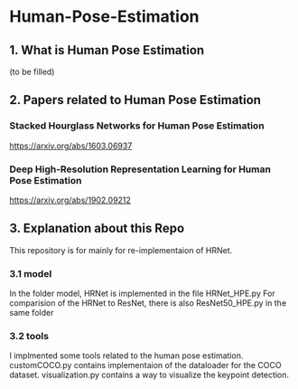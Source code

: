 # Human-Pose-Estimation

## 1. What is Human Pose Estimation 
(to be filled)


## 2. Papers related to Human Pose Estimation 
### Stacked Hourglass Networks for Human Pose Estimation
https://arxiv.org/abs/1603.06937
### Deep High-Resolution Representation Learning for Human Pose Estimation
https://arxiv.org/abs/1902.09212

## 3. Explanation about this Repo
This repository is for mainly for re-implementaion of HRNet.
### 3.1 model
In the folder model, HRNet is implemented in the file HRNet_HPE.py
For comparision of the HRNet to ResNet, there is also ResNet50_HPE.py in the same folder 
### 3.2 tools
I implmented some tools related to the human pose estimation.
customCOCO.py contains implementaion of the dataloader for the COCO dataset.
visualization.py contains a way to visualize the keypoint detection.
